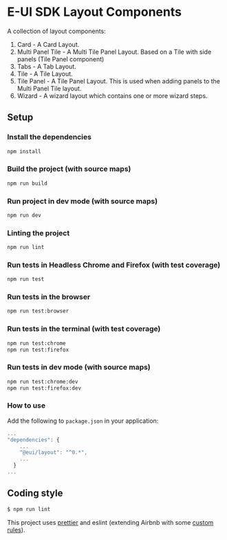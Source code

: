 # E-UI SDK Layout Components

A collection of layout components:

01. Card - A Card Layout.
02. Multi Panel Tile - A Multi Tile Panel Layout. Based on a Tile with side panels (Tile Panel component)
03. Tabs - A Tab Layout.
04. Tile - A Tile Layout.
05. Tile Panel - A Tile Panel Layout. This is used when adding panels to the Multi Panel Tile layout.
06. Wizard - A wizard layout which contains one or more wizard steps.

## Setup

### Install the dependencies

```bash
npm install
```

### Build the project (with source maps)

```bash
npm run build
```

### Run project in dev mode (with source maps)

```bash
npm run dev
```

### Linting the project
```bash
npm run lint
```

### Run tests in Headless Chrome and Firefox (with test coverage)

```bash
npm run test
```

### Run tests in the browser

```bash
npm run test:browser
```

### Run tests in the terminal (with test coverage)

```bash
npm run test:chrome
npm run test:firefox
```

### Run tests in dev mode (with source maps)

```bash
npm run test:chrome:dev
npm run test:firefox:dev
```

### How to use

Add the following to `package.json` in your application:

```javascript
...
"dependencies": {
    ...
    "@eui/layout": "^0.*",
    ...
  }
...
```

## Coding style

```bash
$ npm run lint
```

This project uses [prettier](https://github.com/prettier/prettier) and eslint
(extending Airbnb with some [custom rules](.eslintrc.js)).